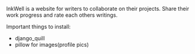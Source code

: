 InkWell is a website for writers to collaborate on their projects. Share their work progress and rate each others writings.

Important things to install:
- django_quill
- pillow for images(profile pics)
